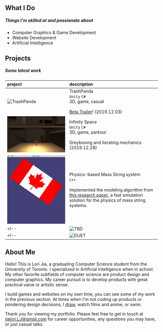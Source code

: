 <a id="general"></a>
## What I Do 
##### Things I'm skilled at and passionate about
- Computer Graphics & Game Development
- Website Development
- Artificial Intelligence

<a id="projects"></a>
## Projects
##### Some latest work

| project | description |
|:--------------|:------------------|
|![TrashPanda](./images/trash-panda.gif)| TrashPanda <br> `Unity`  `C#` <br> 3D, game, casual  <br><br> <i class="fas fa-bullhorn fa-fw"></i> [Beta Trailer](https://youtu.be/V5wO-z483DQ)! (2019.12.03) |
|![IR-IS](./images/IR-IS-greybox.gif)| Infinity Space <br> `Unity` `C#`  <br> 3D, game, parkour <br><br> <i class="fas fa-bullhorn fa-fw"></i> Greyboxing and iterating mechanics (2019.12.28) |
|![Physics-based-rendering](./images/flag.gif)| Physics-based Mass String system <br> `C++` <br><br> Implemented the modeling algorithm from [this research paper](http://graphics.berkeley.edu/papers/Liu-FSM-2013-11/Liu-FSM-2013-11.pdf), a fast simulation solution for the physics of mass string systems.|
<!-- |![TBD](./images/trash-panda.gif)| TBD <br> `Unity`  `C#` <br> A RTS game.  <br><br> We are collaborating with a game incubator program to build a RTS game. | -->
<!-- |![DUET](./images/duet.png)| Duet <br> `MERN stack` <br> A One-Stop Licensing Solution for Starting Business Owners.  | -->
<!-- I enjoy building at the intersection of technology and art.  -->
<!-- I enjoy building products that have great practical value or artistic sense: -->
<!-- | pictures are scheduled to update soon (2020-06-20) | Iris <br> `Unity`  `C#` `CG` `HLSL` <br> Audio visualizer|-->

<a id="self-intro"></a>
## About Me

Hello! This is Lori Jia, a graduating Computer Science student from the University of Toronto. I specialized in Artificial Intelligence when in school. My other favorite subfields of computer science are product design and computer graphics. My career pursuit is to develop products with great practical value or artistic sense. 

I build games and websites on my own time, you can see some of my work in the previous section. At times when I'm not coding up products or pondering design decisions, I [draw](./draw.md), watch films and anime, or swim.

Thank you for viewing my portfolio. Please feel free to get in touch at jialori.LJ@gmail.com for career opportunities, any questions you may have, or just casual talks.
